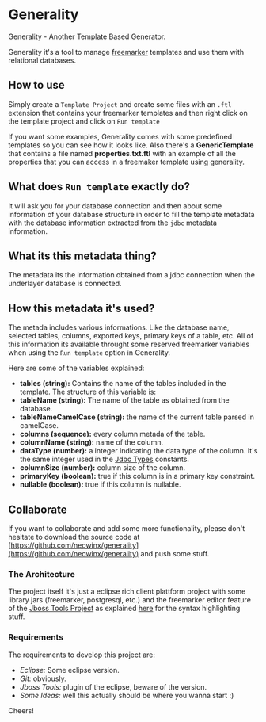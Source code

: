 Generality
==========

Generality - Another Template Based Generator.

Generality it's a tool to manage [freemarker](http://freemarker.org/) templates and use them with relational databases.

## How to use

Simply create a `Template Project` and create some files with an `.ftl` extension that contains your freemarker templates and then right click on the template project and click on `Run template`

If you want some examples, Generality comes with some predefined templates so you can see how it looks like. Also there's a **GenericTemplate** that contains a file named **properties.txt.ftl** with an example of all the properties that you can access in a freemaker template using generality.

## What does `Run template` exactly do?

It will ask you for your database connection and then about some information of your database structure in order to fill the template metadata with the database information extracted from the `jdbc` metadata information.

## What its this metadata thing?

The metadata its the information obtained from a jdbc connection when the underlayer database is connected.

## How this metadata it's used?

The metada includes various informations. Like the database name, selected tables, columns, exported keys, primary keys of a table, etc. All of this information its available throught some reserved freemarker variables when using the `Run template` option in Generality.

Here are some of the variables explained:

- **tables (string):** Contains the name of the tables included in the template. The structure of this variable is:
- **tableName (string):** The name of the table as obtained from the database.
- **tableNameCamelCase (string):** the name of the current table parsed in camelCase.
- **columns (sequence):** every column metada of the table.
- **columnName (string):** name of the column.
- **dataType (number):** a integer indicating the data type of the column. It's the same integer used in the [Jdbc Types](http://docs.oracle.com/javase/6/docs/api/java/sql/Types.html) constants. 
- **columnSize (number):** column size of the column.
- **primaryKey (boolean):** true if this column is in a primary key constraint.
- **nullable (boolean):** true if this column is nullable.

## Collaborate

If you want to collaborate and add some more functionality, please don't hesitate to download the source code at [https://github.com/neowinx/generality](https://github.com/neowinx/generality) and push some stuff.

### The Architecture

The project itself it's just a eclipse rich client plattform project with some library jars (freemarker, postgresql, etc.) and the freemarker editor feature of the [Jboss Tools Project](http://freemarker.org/editors.html) as explained [here](http://freemarker.org/editors.html) for the syntax highlighting stuff.

### Requirements

The requirements to develop this project are:

- *Eclipse:* Some eclipse version.
- *Git:* obviously.
- *Jboss Tools:* plugin of the eclipse, beware of the version.
- *Some Ideas:* well this actually should be where you wanna start :)

Cheers!
